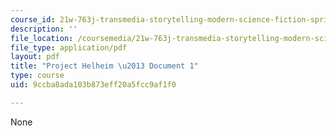 ```yaml
---
course_id: 21w-763j-transmedia-storytelling-modern-science-fiction-spring-2014
description: ''
file_location: /coursemedia/21w-763j-transmedia-storytelling-modern-science-fiction-spring-2014/9ccba8ada103b873eff20a5fcc9af1f0_MIT21W_763JS14_Projct_doc1.pdf
file_type: application/pdf
layout: pdf
title: "Project Helheim \u2013 Document 1"
type: course
uid: 9ccba8ada103b873eff20a5fcc9af1f0

---
```

None